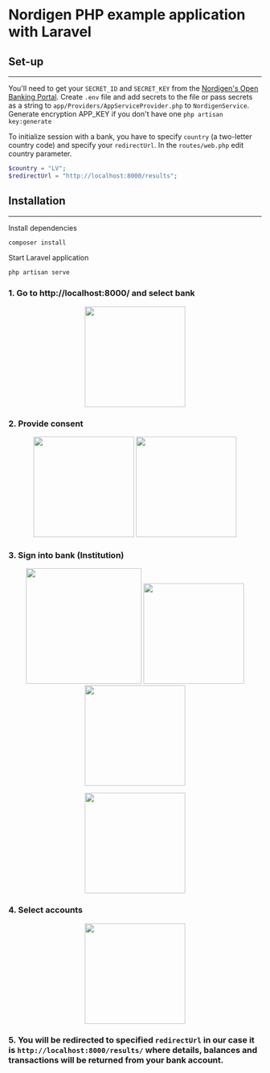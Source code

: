 # Nordigen PHP example application with Laravel

## Set-up
---
You'll need to get your `SECRET_ID` and `SECRET_KEY` from the [Nordigen's Open Banking Portal](https://ob.nordigen.com/).
Create  `.env` file and add secrets to the file or pass secrets as a string to `app/Providers/AppServiceProvider.php` to `NordigenService`.
Generate encryption APP_KEY if you don't have one `php artisan key:generate`


To initialize session with a bank, you have to specify `country` (a two-letter country code) and specify your `redirectUrl`.
In the `routes/web.php` edit country parameter.
```php
$country = "LV";
$redirectUrl = "http://localhost:8000/results";
```

## Installation
---
Install dependencies

```bash
composer install
```

Start Laravel application

```bash
php artisan serve
```

### 1. Go to http://localhost:8000/ and select bank
<p align="center">
    <img align="center" src="./resources/_media/f_3_select_aspsp.png" width="200" />
</p>

### 2. Provide consent
<p align="center">
  <img src="./resources/_media/f_4_ng_agreement.jpg" width="200" />
  <img src="./resources/_media/f_4.1_ng_redirect.png" width="200" />
</p>

### 3. Sign into bank (Institution)
<p align="center">
  <img src="./resources/_media/f_5_aspsps_signin.png" width="230" />
  <img src="./resources/_media/f_5.1_aspsps_signin.jpg" width="200" />
  <img src="./resources/_media/f_5.2_aspsps_signin.jpg" width="200" />
</p>

<p align="center">
  <img src="./resources/_media/f_5.3_aspsp_auth.jpg" width="200" />
</p>

### 4. Select accounts
<p align="center">
  <img src="./resources/_media/f_6_aspsp_accs.jpg" width="200" />
</p>

### 5. You will be redirected to specified `redirectUrl` in our case it is `http://localhost:8000/results/` where details, balances and transactions will be returned from your bank account.

